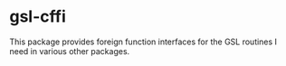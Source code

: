 # gsl-cffi

This package provides foreign function interfaces for the GSL routines I need in various
other packages. 

